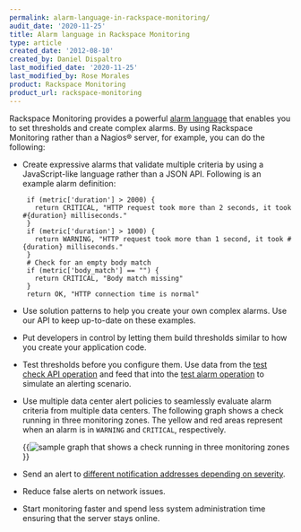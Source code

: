 ```yaml
---
permalink: alarm-language-in-rackspace-monitoring/
audit_date: '2020-11-25'
title: Alarm language in Rackspace Monitoring
type: article
created_date: '2012-08-10'
created_by: Daniel Dispaltro
last_modified_date: '2020-11-25'
last_modified_by: Rose Morales
product: Rackspace Monitoring
product_url: rackspace-monitoring
---
```


Rackspace Monitoring provides a powerful [alarm language](https://docs.rackspace.com/docs/rackspace-monitoring/v1/developer-guide/#alarm-language)
that enables you to set thresholds and create complex alarms. By using Rackspace
Monitoring rather than a Nagios&reg; server, for example, you can do the following:

- Create expressive alarms that validate multiple criteria by using a
  JavaScript-like language rather than a JSON API. Following is an example alarm
  definition:

       if (metric['duration'] > 2000) {
         return CRITICAL, "HTTP request took more than 2 seconds, it took #{duration} milliseconds."
       }
       if (metric['duration'] > 1000) {
         return WARNING, "HTTP request took more than 1 second, it took #{duration} milliseconds."
       }
       # Check for an empty body match
       if (metric['body_match'] == "") {
         return CRITICAL, "Body match missing"
       }
       return OK, "HTTP connection time is normal"

- Use solution patterns to help you create your own complex alarms. Use our API
  to keep up-to-date on these examples.

- Put developers in control by letting them build thresholds similar to how you
  create your application code.

- Test thresholds before you configure them. Use data from the [test check API operation](https://docs.rackspace.com/docs/rackspace-monitoring/v1/developer-guide/#testing-the-check)
  and feed that into the [test alarm operation](https://docs.rackspace.com/docs/rackspace-monitoring/v1/developer-guide/#test-an-alarm)
  to simulate an alerting scenario.

- Use multiple data center alert policies to seamlessly evaluate alarm criteria
  from multiple data centers. The following graph shows a check running in three
  monitoring zones. The yellow and red areas represent when an alarm is in
  `WARNING` and `CRITICAL`, respectively.

   {{<image alt="sample graph that shows a check running in three monitoring zones" src="alarm-language-monitoring-graph.png" title="sample graph that shows a check running in three monitoring zones">}}

- Send an alert to [different notification addresses depending on severity](https://docs.rackspace.com/docs/rackspace-monitoring/v1/developer-guide/#document-api-operations/notification-plans-operations).

- Reduce false alerts on network issues.

- Start monitoring faster and spend less system administration time ensuring that the
  server stays online.
